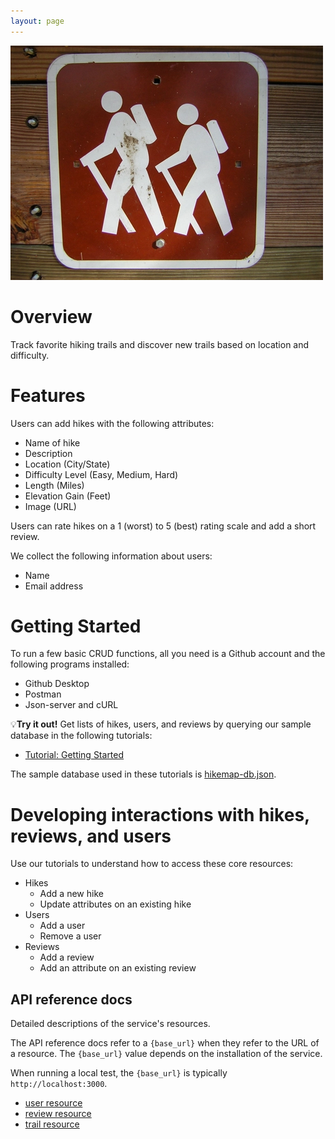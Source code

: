```yaml
---
layout: page
---
```

![Sign showing icons of two hikers](images/hiking.webp)
# Overview
Track favorite hiking trails and discover new trails based on location and difficulty.

# Features
Users can add hikes with the following attributes:
* Name of hike
* Description
* Location (City/State)
* Difficulty Level (Easy, Medium, Hard)
* Length (Miles)
* Elevation Gain (Feet)
* Image (URL)

Users can rate hikes on a 1 (worst) to 5 (best) rating scale and add a short review.

We collect the following information about users:
* Name
* Email address

# Getting Started
To run a few basic CRUD functions, all you need is a Github account and the following programs installed:
* Github Desktop
* Postman
* Json-server and cURL

💡**Try it out!** Get lists of hikes, users, and reviews by querying our sample database in the following tutorials:

* [Tutorial: Getting Started](tutorial-getting-started.html)

The sample database used in these tutorials is [hikemap-db.json](https://github.com/soyoahn/hikemap/blob/main/json-db/hikemap-db.json).

# Developing interactions with hikes, reviews, and users
Use our tutorials to understand how to access these core resources: 
* Hikes
    * Add a new hike
    * Update attributes on an existing hike
* Users
    * Add a user
    * Remove a user
* Reviews
    * Add a review
    * Add an attribute on an existing review

## API reference docs
Detailed descriptions of the service's resources.

The API reference docs refer to a `{base_url}` when they
refer to the URL of a resource. The `{base_url}` value depends
on the installation of the service.

When running a local test, the `{base_url}` is
typically `http://localhost:3000`.

* [user resource](ADD)
* [review resource](ADD)
* [trail resource](ADD)